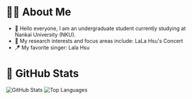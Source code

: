 # 👨‍🎓 About Me
- 👋 Hello everyone, I am an undergraduate student currently studying at Nankai University (NKU).
- 💬 My research interests and focus areas include: LaLa Hsu's Concert
- 🪁 My favorite singer: Lala Hsu

# 🤗 GitHub Stats
![GitHub Stats](https://github-readme-stats.vercel.app/api?username=Fukioston&show_icons=true&theme=light)
![Top Languages](https://github-readme-stats.vercel.app/api/top-langs/?username=Fukioston&hide_langs_below=1&theme=default&line_height=27&layout=compact)
